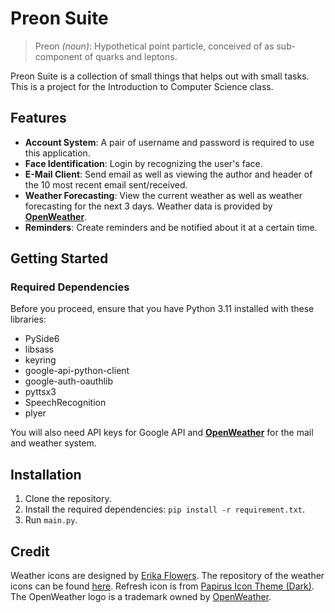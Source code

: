 # Preon Suite

> Preon *(noun)*: Hypothetical point particle, conceived of as sub-component of quarks and leptons.

Preon Suite is a collection of small things that helps out with small tasks.  
This is a project for the Introduction to Computer Science class.

## Features

- **Account System**: A pair of username and password is required to use this application.
- **Face Identification**: Login by recognizing the user's face.
- **E-Mail Client**: Send email as well as viewing the author and header of the 10 most recent email sent/received.
- **Weather Forecasting**: View the current weather as well as weather forecasting for the next 3 days. Weather data is provided by [**OpenWeather**](https://openweathermap.org/).
- **Reminders**: Create reminders and be notified about it at a certain time.

## Getting Started

### Required Dependencies

Before you proceed, ensure that you have Python 3.11 installed with these libraries:

- PySide6
- libsass
- keyring
- google-api-python-client
- google-auth-oauthlib
- pyttsx3
- SpeechRecognition
- plyer

You will also need API keys for Google API and [**OpenWeather**](https://openweathermap.org/) for the mail and weather system.

## Installation

1. Clone the repository.
2. Install the required dependencies: `pip install -r requirement.txt`.
3. Run `main.py`.

## Credit

Weather icons are designed by [Erika Flowers](https://www.helloerikaflowers.com/). The repository of the weather icons can be found [here](https://github.com/erikflowers/weather-icons).
Refresh icon is from [Papirus Icon Theme (Dark)](https://github.com/PapirusDevelopmentTeam/papirus-icon-theme).
The OpenWeather logo is a trademark owned by [OpenWeather](https://openweathermap.org).

